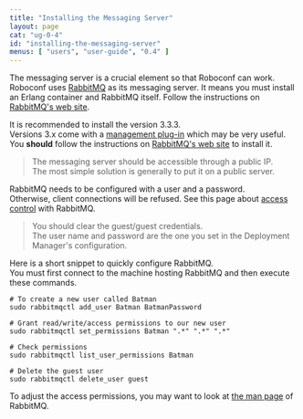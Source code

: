 ```yaml
---
title: "Installing the Messaging Server"
layout: page
cat: "ug-0-4"
id: "installing-the-messaging-server"
menus: [ "users", "user-guide", "0.4" ]
---
```


The messaging server is a crucial element so that Roboconf can work.  
Roboconf uses [RabbitMQ](https://www.rabbitmq.com/) as its messaging server. It means you must install an Erlang container and
RabbitMQ itself. Follow the instructions on [RabbitMQ's web site](https://www.rabbitmq.com/download.html).

It is recommended to install the version 3.3.3.  
Versions 3.x come with a [management plug-in](https://www.rabbitmq.com/management.html) which may be very useful.
You **should** follow the instructions on [RabbitMQ's web site](http://www.rabbitmq.com/download.html) to install it.

> The messaging server should be accessible through a public IP.  
> The most simple solution is generally to put it on a public server.

RabbitMQ needs to be configured with a user and a password.  
Otherwise, client connections will be refused. See this page about [access control](http://www.rabbitmq.com/access-control.html) with RabbitMQ.

> You should clear the guest/guest credentials.  
> The user name and password are the one you set in the Deployment Manager's configuration.

Here is a short snippet to quickly configure RabbitMQ.  
You must first connect to the machine hosting RabbitMQ and then execute these commands.

```properties
# To create a new user called Batman
sudo rabbitmqctl add_user Batman BatmanPassword

# Grant read/write/access permissions to our new user
sudo rabbitmqctl set_permissions Batman ".*" ".*" ".*"

# Check permissions
sudo rabbitmqctl list_user_permissions Batman

# Delete the guest user
sudo rabbitmqctl delete_user guest
```
  
To adjust the access permissions, you may want to look at [the man page](http://www.rabbitmq.com/man/rabbitmqctl.1.man.html) of RabbitMQ.
